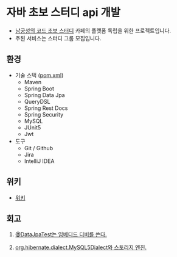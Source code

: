 # 자바 초보 스터디 api 개발
- [남궁성의 코드 초보 스터디](https://cafe.naver.com/javachobostudy) 카페의 플랫폼 독립을 위한 프로젝트입니다.
- 주된 서비스는 스터디 그룹 모집입니다.

## 환경
- 기술 스택 ([pom.xml](https://github.com/code-chobo/dev-api/blob/develop/pom.xml))
    - Maven
    - Spring Boot
    - Spring Data Jpa
    - QueryDSL
    - Spring Rest Docs
    - Spring Security
    - MySQL
    - JUnit5
    - Jwt
- 도구
    - Git / Github
    - Jira
    - IntelliJ IDEA

## 위키
- [위키](https://github.com/code-chobo/dev-api/wiki)

## 회고
1. [@DataJpaTest는 임베디드 디비를 쓴다.](https://gracelove91.tistory.com/104?category=917256)

2. [org.hibernate.dialect.MySQL5Dialect와 스토리지 엔진.](https://gracelove91.tistory.com/105?category=917256)